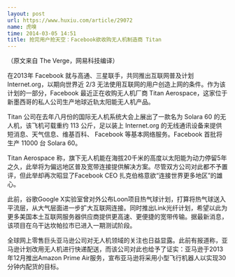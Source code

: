 ```yaml
---
layout: post
url: https://www.huxiu.com/article/29072
name: 虎嗅
time: 2014-03-05 14:51
title: 抢完用户抢天空：Facebook欲收购无人机制造商 Titan
---
```

（原文来自 The Verge，网易科技编译）

在2013年 Facebook 就与高通、三星联手，共同推出互联网普及计划 Internet.org，以期向世界近 2/3 无法使用互联网的用户创造上网的条件。作为该计划的一部分，Facebook 最近正在收购无人机厂商 Titan Aerospace，这家位于新墨西哥的私人公司生产地球近轨太阳能无人机产品。

Titan 公司在去年八月份的国际无人机系统大会上展出了一款名为 Solara 60 的无人机，该飞机可载重约 113 公斤，足以装上 Internet.org 的无线通讯设备来提供短消息、天气信息、维基百科、 Facebook 等基本网络服务。Facebook 首批将生产 11000 台 Solara 60。

Titan Aerospace 称，旗下无人机能在海拔20千米的高度以太阳能为动力停留5年之久，此举将为偏远地区普及宽带连接提供解决方案。尽管双方公司对此都不予置评，但此举却再次昭显了Facebook CEO 扎克伯格意欲“连接世界更多地区”的雄心。

此前，谷歌Google X实验室曾对外公布Loon项目热气球计划，打算将热气球送入平流层，从大气层面进一步扩大互联网连接。同时推出Link光纤计划，希望以此为更多美国本土互联网服务器供应商提供更高速、更便捷的宽带传输。据最新消息，该项目在乌干达坎帕拉市已进入一期测试阶段。

全球网上零售巨头亚马逊公司对无人机领域的关注也日益显露。此前有报道称，亚马逊计划改用无人机进行快递配送，而该公司对此也给予了证实：亚马逊于2013年12月推出Amazon Prime Air服务，宣布亚马逊将采用小型飞行机器人以实现30分钟内配货的目标。

